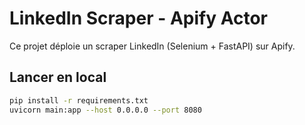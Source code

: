 # LinkedIn Scraper - Apify Actor

Ce projet déploie un scraper LinkedIn (Selenium + FastAPI) sur Apify.

## Lancer en local

```bash
pip install -r requirements.txt
uvicorn main:app --host 0.0.0.0 --port 8080
